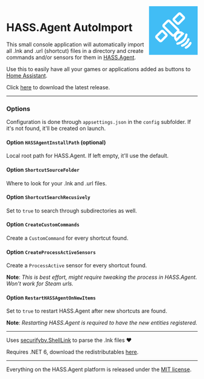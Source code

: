 <a href="https://github.com/LAB02-Research/HASS.Agent/">
    <img src="https://raw.githubusercontent.com/LAB02-Research/HASS.Agent/main/images/logo_128.png" alt="HASS.Agent logo" title="HASS.Agent" align="right" height="128" /></a>

# HASS.Agent AutoImport

This small console application will automatically import all .lnk and .url (shortcut) files in a directory and create commands and/or sensors for them in [HASS.Agent](https://github.com/LAB02-Research/HASS.Agent).

Use this to easily have all your games or applications added as buttons to [Home Assistant](https://www.home-assistant.io).

Click [here](https://github.com/LAB02-Research/HASS.Agent.AutoImport/releases/latest/download/HASS.Agent.AutoImport.zip) to download the latest release.

----

### Options

Configuration is done through `appsettings.json` in the `config` subfolder. If it's not found, it'll be created on launch.

#### Option `HASSAgentInstallPath` (optional)

Local root path for HASS.Agent. If left empty, it'll use the default.

#### Option `ShortcutSourceFolder`

Where to look for your .lnk and .url files.

#### Option `ShortcutSearchRecusively`

Set to `true` to search through subdirectories as well.

#### Option `CreateCustomCommands`

Create a `CustomCommand` for every shortcut found.

#### Option `CreateProcessActiveSensors`

Create a `ProcessActive` sensor for every shortcut found. 

**Note**: _This is best effort, might require tweaking the process in HASS.Agent. Won't work for Steam urls._

#### Option `RestartHASSAgentOnNewItems`

Set to `true` to restart HASS.Agent after new shortcuts are found. 

**Note**: _Restarting HASS.Agent is required to have the new entities registered._

----

Uses [securifybv.ShellLink](https://github.com/securifybv/ShellLink) to parse the .lnk files ❤️

Requires .NET 6, download the redistributables [here](https://dotnet.microsoft.com/en-us/download/dotnet/thank-you/runtime-6.0.12-windows-x64-installer).

----

Everything on the HASS.Agent platform is released under the [MIT license](https://opensource.org/licenses/MIT).
